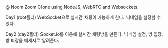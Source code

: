 @ Noom
Zoom Clone using NodeJS, WebRTC and Websockets.

Day1 (root폴더)
WebSocket으로 실시간 채팅이 가능하게 한다.
닉네임을 설정할 수 있다.

Day2 (day2폴더)
Socket.io를 이용해 실시간 채팅방을 만든다.
닉네임 설정, 방 입장, 방 퇴장을 메세지로 알려준다.